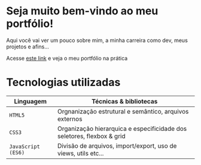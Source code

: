 # Seja muito bem-vindo ao meu portfólio!

Aqui você vai ver um pouco sobre mim, a minha carreira como dev, meus projetos e afins...

Acesse [este link](https://3nderxp.github.io/meuportfolio/) e veja o meu portfólio na prática

# Tecnologias utilizadas

|      Linguagem     |                        Técnicas & bibliotecas                          |
|------------------- | ---------------------------------------------------------------------- |
|       `HTML5`      | Orgnanização estrutural e semântico, arquivos externos                 |
|       `CSS3`       | Organização hierarquica e especificidade dos seletores, flexbox & grid |
| `JavaScript (ES6)` | Divisão de arquivos, import/export, uso de views, utils etc...         |
